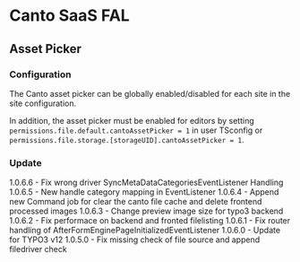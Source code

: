 # Canto SaaS FAL

## Asset Picker

### Configuration

The Canto asset picker can be globally enabled/disabled for each site
in the site configuration.

In addition, the asset picker must be enabled for editors
by setting `permissions.file.default.cantoAssetPicker = 1` in user TSconfig
or `permissions.file.storage.[storageUID].cantoAssetPicker = 1`.


### Update

1.0.6.6 - Fix wrong driver SyncMetaDataCategoriesEventListener Handling
1.0.6.5 - New handle category mapping in EventListener
1.0.6.4 - Append new Command job for clear the canto file cache and delete frontend processed images
1.0.6.3 - Change preview image size for typo3 backend
1.0.6.2 - Fix performace on backend and fronted filelisting
1.0.6.1 - Fix router handling of AfterFormEnginePageInitializedEventListener
1.0.6.0 - Update for TYPO3 v12
1.0.5.0 - Fix missing check of file source and append filedriver check
